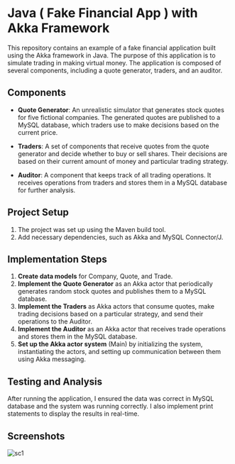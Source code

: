 # Java ( Fake Financial App ) with Akka Framework

This repository contains an example of a fake financial application built using the Akka framework in Java.
The purpose of this application is to simulate trading in making virtual money. The application is composed of several components, including a quote generator, traders, and an auditor.

## Components

- **Quote Generator**: An unrealistic simulator that generates stock quotes for five fictional companies. The generated quotes are published to a MySQL database, which traders use to make decisions based on the current price.

- **Traders**: A set of components that receive quotes from the quote generator and decide whether to buy or sell shares. Their decisions are based on their current amount of money and particular trading strategy.

- **Auditor**: A component that keeps track of all trading operations. It receives operations from traders and stores them in a MySQL database for further analysis.

## Project Setup

1. The project was set up using the Maven build tool.
2. Add necessary dependencies, such as Akka and MySQL Connector/J.

## Implementation Steps

1. **Create data models** for Company, Quote, and Trade.
2. **Implement the Quote Generator** as an Akka actor that periodically generates random stock quotes and publishes them to a MySQL database.
3. **Implement the Traders** as Akka actors that consume quotes, make trading decisions based on a particular strategy, and send their operations to the Auditor.
4. **Implement the Auditor** as an Akka actor that receives trade operations and stores them in the MySQL database.
5. **Set up the Akka actor system** (Main) by initializing the system, instantiating the actors, and setting up communication between them using Akka messaging.

## Testing and Analysis

After running the application, I ensured the data was correct in MySQL database and the system was running correctly. I also implement print statements to display the results in real-time.


## Screenshots

![sc1](https://drive.google.com/file/d/157jP0t_Wioo9zFz3Z6Z16vi9Cq8XmkLV/view?usp=sharing "sc1")


